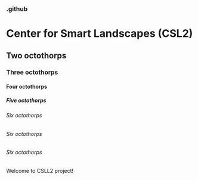 ### .github
# Center for Smart Landscapes (CSL2)
## Two octothorps
### Three octothorps
#### Four octothorps
##### Five octothorps
###### Six octothorps
###### _Six octothorps_
###### *Six octothorps*



Welcome to CSLL2 project!


